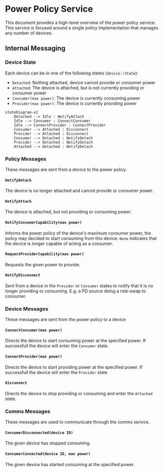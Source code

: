 # Power Policy Service

This document provides a high-level overview of the power policy service. This service is focused around a single policy implementation that manages any number of devices. 

## Internal Messaging

### Device State
Each device can be in one of the following states (`device::State`):

* `Detached`: Nothing attached, device cannot provide or consumer power
* `Attached`: The device is attached, but is not currently providing or consumer power
* `Consumer(max power)`: The device is currently consuming power
* `Provider(max power)`: The device is currently providing power

```mermaid
stateDiagram-v2
    Detached --> Idle : NotifyAttach
    Idle --> Consumer : ConnectConsumer
    Idle --> ConnectProvider : ConnectProvider
    Consumer --> Attached : Disconnect
    Provider --> Attached : Disconnect
    Consumer --> Detached : NotifyDetach
    Provider --> Detached : NotifyDetach
    Attached --> Detached : NotifyDetach
```
### Policy Messages
These messages are sent from a device to the power policy.

#### `NotifyDetach`
The device is no longer attached and cannot provide or consumer power.

#### `NotifyAttach`
The device is attached, but not providing or consuming power.

#### `NotifyConsumerCapability(max power)`
Informs the power policy of the device's maximum consumer power, the policy may decided to start consuming from this device. `None` indicates that the device is longer capable of acting as a consumer.

#### `RequestProviderCapability(max power)`
Requests the given power to provide.

#### `NotifyDisconnect`
Sent from a device in the `Provider` or `Consumer` states to notify that it is no longer providing or consuming. E.g. a PD source doing a role-swap to consumer.

### Device Messages
These messages are sent from the power policy to a device

#### `ConnectConsumer(max power)`
Directs the device to start consuming power at the specified power. If successfull the device will enter the `Consumer` state.

#### `ConnectProvider(max power)`
Directs the device to start providing power at the specified power. If successfull the device will enter the `Provider` state

#### `Disconnect`
Directs the device to stop providing or consuming and enter the `Attached` state.

### Comms Messages
These messages are used to communicate through the comms serivce.

#### `ConsumerDisconnected(device ID)`
The given device has stopped consuming.

#### `ConsumerConnected(device ID, max power)`
The given device has started consuming at the specified power.